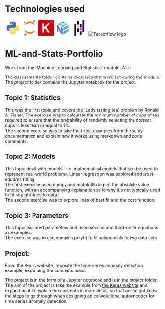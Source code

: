 # Technologies used

<div>
<img width="50" src="https://github.com/fabiofabrizi/ML-and-Stats-Portfolio/blob/main/Python.svg" alt="Python logo" title="Python logo">
<img width="50" src="https://github.com/fabiofabrizi/ML-and-Stats-Portfolio/blob/main/Jupyter.svg" alt="Jupyter logo" title="Jupyter logo">
<img width="50" src="https://github.com/fabiofabrizi/ML-and-Stats-Portfolio/blob/main/Keras.svg" alt="Keras logo" title="Keras logo">
<img width="50" src="https://github.com/fabiofabrizi/ML-and-Stats-Portfolio/blob/main/numpy%20(1).svg" alt="Numpy logo" title="Numpy logo">
<img width="50" src="https://github.com/devicons/devicon/blob/master/icons/pandas/pandas-original.svg" alt="Pandas logo" title="Pandas logo">
<img width="50" src="https://user-images.githubusercontent.com/25181517/223639822-2a01e63a-a7f9-4a39-8930-61431541bc06.png" alt="Tensorflow logo" title="Tensorflow logo">
	
</div>

# ML-and-Stats-Portfolio
Work from the 'Machine Learning and Statistics' module, ATU

The *assessments* folder contains exercises that were set during the module.<br>
The *project* folder contains the Jupyter notebook for the project.


## Topic 1: Statistics

This was the first topic and covere the 'Lady tasting tea' problem by Ronald A. Fisher.
The exercise was to calculate the minimum number of cups of tea required to ensure that the probability of randomly selecting the correct cups is less than or equal to 1%.<br>
The second exercise was to take the t-test examples from the scipy documentation and explain how it works using markdown and code comments.

## Topic 2: Models

This topic dealt with models - i.e. mathematical models that can be used to represent real-world problems.
Linear regression was explored and *least-squares* fitting.<br>
The first exercise used numpy and matplotlib to plot the absolute value function, with an accompanying explanation as to why it's not typically used to fit straight lines to data.<br>
The second exercise was to explore lines of best fit and the cost function.<br>

## Topic 3: Parameters

This topic explored parameters and used second and third-order equations as examples.<br>
The exercise was to use numpy's polyfit to fit polynomials to two data sets.<br>


## Project: 

From the Keras website, recreate the time-series anomaly detection example, explaining the concepts used.<br>

The project is in the form of a Jupyter notebook and is in the *project* folder.<br>
The aim of the project is take the example from [the Keras website](https://keras.io/examples/timeseries/timeseries_anomaly_detection/) and 
expand on it to explain the concepts in more detail, so that one might know the steps to go through when designing an convolutional 
autoencoder for time series anomaly detection.

